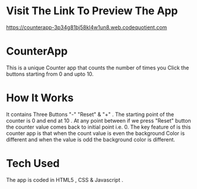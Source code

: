 # Visit The Link To Preview The App
https://counterapp-3p34g81bj58kl4w1un8.web.codequotient.com
# CounterApp
This is a unique Counter app that counts the number of times you Click the buttons starting from 0 and upto 10.
# How It Works
It contains Three Buttons "-" "Reset" & "+" . The starting point of the counter is 0 and end at 10 .
At any point between if we press "Reset" button the counter value comes back to initial point i.e. 0.
The key feature of is this counter app is that when the count value is even the background Color is different and
when the value is odd the background color is different.
# Tech Used
The app is coded in HTML5 , CSS & Javascript .
